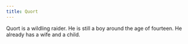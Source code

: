 ```yaml
---
title: Quort
---
```


Quort is a wildling raider. He is still a boy around the age of fourteen. He already has a wife and a child.



